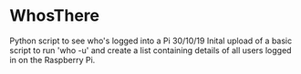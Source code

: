 # WhosThere
Python script to see who's logged into a Pi
30/10/19 Inital upload of a basic script to run 'who -u' and create a list containing details of all users logged in on the Raspberry Pi.
